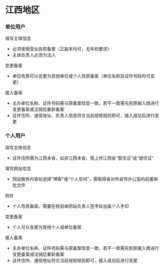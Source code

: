 # 江西地区

### 单位用户

填写主体信息

* 必须使用营业执照备案（正副本均可，无年检要求）
* 主体负责人必须为法人

变更备案

* 单位性质可以变更为其他单位或个人性质备案（单位名称及证件号码均可变更）

接入备案

* 主办单位名称、证件号码需与原备案信息一致，若不一致需先到原接入商进行变更备案或注销后重新备案
* 证件住所、通信地址、负责人信息符合当前规矩规则即可，接入成功后进行变更

### 个人用户

填写主体信息

* 证件住所需为江西本省，如非江西本省，需上传江西省“暂住证”或“居住证”

填写网站信息

* 网站服务内容如选择“博客”或“个人空间”，需取得省对外宣传办公室的前置审批文件

附件
* 个人性质备案，需要在核验单网站负责人签字处加盖个人手印

变更备案

* 个人可以变更为其他个人或单位备案
 
接入备案

* 主办单位名称、证件号码需与原备案信息一致，若不一致需先到原接入商进行变更备案或注销后重新备案
* 证件住所、通信地址符合当前规矩规则即可，接入成功后进行变更